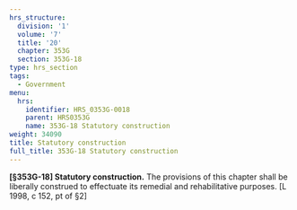 ```yaml
---
hrs_structure:
  division: '1'
  volume: '7'
  title: '20'
  chapter: 353G
  section: 353G-18
type: hrs_section
tags:
  - Government
menu:
  hrs:
    identifier: HRS_0353G-0018
    parent: HRS0353G
    name: 353G-18 Statutory construction
weight: 34090
title: Statutory construction
full_title: 353G-18 Statutory construction
---
```

**[§353G-18] Statutory construction.** The provisions of this chapter shall be liberally construed to effectuate its remedial and rehabilitative purposes. [L 1998, c 152, pt of §2]